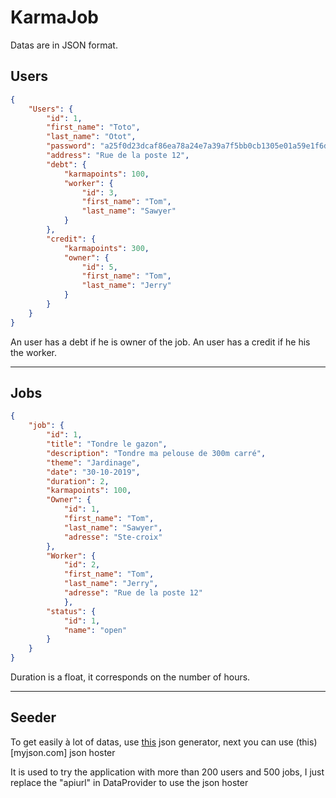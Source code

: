# KarmaJob

Datas are in JSON format.

## Users

```json
{
	"Users": {
		"id": 1,
		"first_name": "Toto",
		"last_name": "Otot",
		"password": "a25f0d23dcaf86ea78a24e7a39a7f5bb0cb1305e01a59e1f6d7e00ec31338cd8",
		"address": "Rue de la poste 12",
		"debt": {
			"karmapoints": 100,
			"worker": {
				"id": 3,
				"first_name": "Tom",
				"last_name": "Sawyer"
			}	
		},
		"credit": {
			"karmapoints": 300,
			"owner": {
				"id": 5,
				"first_name": "Tom",
				"last_name": "Jerry"
			}	
		}
	}
}
```

An user has a debt if he is owner of the job.
An user has a credit if he his the worker.

---

## Jobs

```json
{
	"job": {
		"id": 1,
		"title": "Tondre le gazon",
		"description": "Tondre ma pelouse de 300m carré",
		"theme": "Jardinage",
		"date": "30-10-2019",
		"duration": 2,
		"karmapoints": 100,
		"Owner": {
			"id": 1,
			"first_name": "Tom",
			"last_name": "Sawyer",
			"adresse": "Ste-croix"
		},
		"Worker": {
			"id": 2,
			"first_name": "Tom",
			"last_name": "Jerry",
			"adresse": "Rue de la poste 12"
        	},
		"status": {
			"id": 1,
			"name": "open"
		}
  	}
}
```

Duration is a float, it corresponds on the number of hours. 

---

## Seeder

To get easily à lot of datas, use [this](http://jsongen.pykaso.net/) json generator, next you can use (this)[myjson.com] json hoster

It is used to try the application with more than 200 users and 500 jobs, I just replace the "apiurl" in DataProvider to use the json hoster

